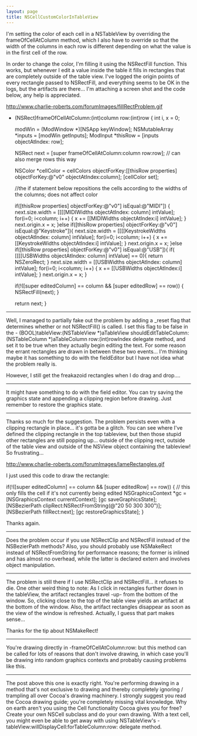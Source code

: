 ```yaml
---
layout: page
title: NSCellCustomColorInTableView
---
```




I'm setting the color of each cell in a NSTableView by overriding the frameOfCellAtColumn method, which I also have to override so that the width of the columns in each row is different depending on what the value is in the first cell of the row.

In order to change the color, I'm filling it using the NSRectFill function. This works, but whenever I edit a value inside the table it fills in rectangles that are completely outside of the table view. I've logged the origin points of every rectangle passed to NSRectFill, and everything seems to be OK in the logs, but the artifacts are there... I'm attaching a screen shot and the code below, any help is appreciated.

http://www.charlie-roberts.com/forumImages/fillRectProblem.gif

    
- (NSRect)frameOfCellAtColumn:(int)column row:(int)row {
	int i, x = 0;

	modWin = (ModWindow *)[NSApp keyWindow];
	NSMutableArray *inputs = [modWin getInputs];
	ModInput *thisRow = [inputs objectAtIndex: row];
	
	NSRect next = [super frameOfCellAtColumn:column row:row]; // can also merge rows this way

	NSColor *cellColor = cellColors objectForKey:[[thisRow properties] objectForKey:@"v0" objectAtIndex:column];
	[cellColor set];

	//the if statement below repositions the cells according to the widths of the columns; does not affect color

	if([thisRow properties] objectForKey:@"v0"] isEqual:@"MIDI"]) {
		next.size.width = [[[[MIDIWidths objectAtIndex: column] intValue];
		for(i=0; i<column; i++) {
			x += [[MIDIWidths objectAtIndex:i] intValue];
		}
		next.origin.x = x;
	}else if([thisRow properties] objectForKey:@"v0"] isEqual:@"Keystroke"]){
		next.size.width = [[[[KeystrokeWidths objectAtIndex: column] intValue];
		for(i=0; i<column; i++) {
			x += [[KeystrokeWidths objectAtIndex:i] intValue];
		}
		next.origin.x = x;
	}else if([thisRow properties] objectForKey:@"v0"] isEqual:@"USB"]){
		if( [[[[USBWidths objectAtIndex: column] intValue] == 0){
			return NSZeroRect;
		}
		next.size.width = [[USBWidths objectAtIndex: column] intValue];
		for(i=0; i<column; i++) {
			x += [[USBWidths objectAtIndex:i] intValue];
		}
		next.origin.x = x;
	}
	
	if(!([super editedColumn] == column && [super editedRow] == row)) {
		NSRectFill(next);
	}

	return next;
}


----
Well, I managed to partially fake out the problem by adding a _reset flag that determines whether or not NSRectFill() is called. I set this flag to be false in the     - (BOOL)tableView:(NSTableView *)aTableView shouldEditTableColumn:(NSTableColumn *)aTableColumn row:(int)rowIndex delegate method, and set it to be true when they actually begin editing the text. For some reason the errant rectangles are drawn in between these two events... I'm thinking maybe it has something to do with the fieldEditor but I have not idea what the problem really is.

However, I still get the freakazoid rectangles when I do drag and drop....

----
It might have something to do with the field editor.  You can try saving the graphics state and appending a clipping region before drawing.  Just remember to restore the graphics state.

----
Thanks so much for the suggestion. The problem persists even with a clipping rectangle in place... it's gotta be a glitch. You can see where I've defined the clipping rectangle in the top tableview, but then those stupid other rectangles are still popping up... outside of the clipping rect, outside of the table view and outside of the NSView object containing the tableview! So frustrating...

http://www.charlie-roberts.com/forumImages/lameRectangles.gif

I just used this code to draw the rectangle:

    
if(!([super editedColumn] == column && [super editedRow] == row)) { // this only fills the cell if it's not currently being edited
	NSGraphicsContext *gc = [NSGraphicsContext currentContext];
	[gc saveGraphicsState];
	[NSBezierPath clipRect:NSRectFromString(@"20 50 300 300")]; 
	[NSBezierPath fillRect:next];
	[gc restoreGraphicsState];
}


Thanks again.

----

Does the problem occur if you use NSRectClip and NSRectFill instead of the NSBezierPath methods? Also, you should probably use NSMakeRect instead of NSRectFromString for performance reasons; the former is inlined and has almost no overhead, while the latter is declared extern and involves object manipulation.

----
The problem is still there if I use NSRectClip and NSRectFill... it refuses to die. One other weird thing to note: As I click in rectangles further down in the tableView, the artifact rectangles travel -up- from the bottom of the window. So, clicking close to the top of the table view yields an artifact at the bottom of the window. Also, the artifact rectangles disappear as soon as the view of the window is refreshed. Actually, I guess that part makes sense...

Thanks for the tip about NSMakeRect!

----
You're drawing directly in     -frameOfCellAtColumn:row: but this method can be called for lots of reasons that don't involve drawing, in which case you'll be drawing into random graphics contexts and probably causing problems like this.

----

The post above this one is exactly right. You're performing drawing in a method that's not exclusive to drawing and thereby completely ignoring / trampling all over Cocoa's drawing machinery. I strongly suggest you read the Cocoa drawing guide; you're completely missing vital knowledge. Why on earth aren't you using the Cell functionality Cocoa gives you for free? Create your own NSCell subclass and do your own drawing. With a text cell, you might even be able to get away with using NSTableView's     -tableView:willDisplayCell:forTableColumn:row: delegate method.

